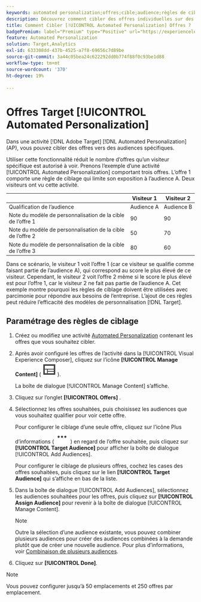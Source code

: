 ```yaml
---
keywords: automated personalization;offres;cible;audience;règles de ciblage;ciblage
description: Découvrez comment cibler des offres individuelles sur des audiences spécifiques à l’aide d’activités [!UICONTROL Automated Personalization] (AP).
title: Comment Cibler [!UICONTROL Automated Personalization] Offres ?
badgePremium: label="Premium" type="Positive" url="https://experienceleague.adobe.com/docs/target/using/introduction/intro.html?lang=fr#premium newtab=true" tooltip="Voir ce qui est inclus dans Target Premium."
feature: Automated Personalization
solution: Target,Analytics
exl-id: 633308dd-437b-4525-a7f8-69656c7d89be
source-git-commit: 3a44c05bea24c622292dd0b774f88f0c93be1d88
workflow-type: tm+mt
source-wordcount: '370'
ht-degree: 19%

---
```


# Offres Target [!UICONTROL Automated Personalization]

Dans une activité [!DNL Adobe Target] [!DNL Automated Personalization] (AP), vous pouvez cibler des offres vers des audiences spécifiques.

Utiliser cette fonctionnalité réduit le nombre d’offres qu’un visiteur spécifique est autorisé à voir. Prenons l’exemple d’une activité [!UICONTROL Automated Personalization] comportant trois offres. L’offre 1 comporte une règle de ciblage qui limite son exposition à l’audience A. Deux visiteurs ont vu cette activité.

| | Visiteur 1 | Visiteur 2 |
|--- |--- |--- |
| Qualification de l’audience | Audience A | Audience B |
| Note du modèle de personnalisation de la cible de l’offre 1 | 90 | 90 |
| Note du modèle de personnalisation de la cible de l’offre 2 | 50 | 70 |
| Note du modèle de personnalisation de la cible de l’offre 3 | 80 | 60 |

Dans ce scénario, le visiteur 1 voit l’offre 1 (car ce visiteur se qualifie comme faisant partie de l’audience A), qui correspond au score le plus élevé de ce visiteur. Cependant, le visiteur 2 voit l’offre 2 même si le score le plus élevé est pour l’offre 1, car le visiteur 2 ne fait pas partie de l’audience A. Cet exemple montre pourquoi les règles de ciblage doivent être utilisées avec parcimonie pour répondre aux besoins de l’entreprise. L’ajout de ces règles peut réduire l’efficacité des modèles de personnalisation [!DNL Target].

## Paramétrage des règles de ciblage

1. Créez ou modifiez une activité [Automated Personalization](/help/main/c-activities/t-automated-personalization/create-ap-activity.md) contenant les offres que vous souhaitez cibler.
1. Après avoir configuré les offres de l’activité dans la [!UICONTROL Visual Experience Composer], cliquez sur l’icône **[!UICONTROL Manage Content]** ( ![icône Gérer le contenu](/help/main/assets/icons/Experience.svg) ).

   La boîte de dialogue [!UICONTROL Manage Content] s’affiche.

1. Cliquez sur l’onglet **[!UICONTROL Offers]** .

1. Sélectionnez les offres souhaitées, puis choisissez les audiences que vous souhaitez qualifier pour voir cette offre.

   Pour configurer le ciblage d’une seule offre, cliquez sur l’icône Plus d’informations ( ![icône Plus d’informations](/help/main/assets/icons/MoreSmallList.svg) ) en regard de l’offre souhaitée, puis cliquez sur **[!UICONTROL Target Audience]** pour afficher la boîte de dialogue [!UICONTROL Add Audiences].

   Pour configurer le ciblage de plusieurs offres, cochez les cases des offres souhaitées, puis cliquez sur le lien **[!UICONTROL Target Audience]** qui s’affiche en bas de la liste.

1. Dans la boîte de dialogue [!UICONTROL Add Audiences], sélectionnez les audiences souhaitées pour les offres, puis cliquez sur **[!UICONTROL Assign Audience]** pour revenir à la boîte de dialogue [!UICONTROL Manage Content].

   >[!NOTE]
   >
   >Outre la sélection d’une audience existante, vous pouvez combiner plusieurs audiences pour créer des audiences combinées à la demande plutôt que de créer une nouvelle audience. Pour plus d’informations, voir [Combinaison de plusieurs audiences](/help/main/c-target/combining-multiple-audiences.md#concept_A7386F1EA4394BD2AB72399C225981E5).

1. Cliquez sur **[!UICONTROL Done]**.

>[!NOTE]
>
>Vous pouvez configurer jusqu’à 50 emplacements et 250 offres par emplacement.
